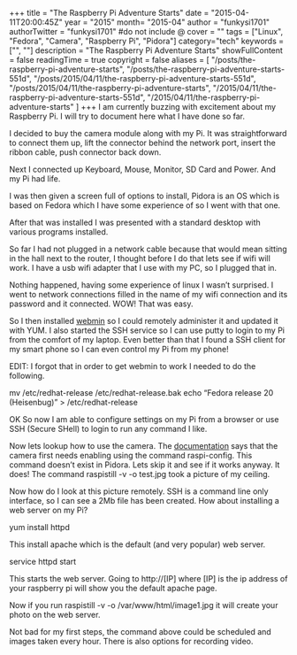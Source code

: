 +++
title = "The Raspberry Pi Adventure Starts"
date = "2015-04-11T20:00:45Z"
year = "2015"
month= "2015-04"
author = "funkysi1701"
authorTwitter = "funkysi1701" #do not include @
cover = ""
tags = ["Linux", "Fedora", "Camera", "Raspberry Pi", "Pidora"]
category="tech"
keywords = ["", ""]
description =  "The Raspberry Pi Adventure Starts"
showFullContent = false
readingTime = true
copyright = false
aliases = [
    "/posts/the-raspberry-pi-adventure-starts",
    "/posts/the-raspberry-pi-adventure-starts-551d",
    "/posts/2015/04/11/the-raspberry-pi-adventure-starts-551d",
    "/posts/2015/04/11/the-raspberry-pi-adventure-starts",
    "/2015/04/11/the-raspberry-pi-adventure-starts-551d",
    "/2015/04/11/the-raspberry-pi-adventure-starts"
]
+++
I am currently buzzing with excitement about my Raspberry Pi. I will try to document here what I have done so far.

I decided to buy the camera module along with my Pi. It was straightforward to connect them up, lift the connector behind the network port, insert the ribbon cable, push connector back down.

Next I connected up Keyboard, Mouse, Monitor, SD Card and Power. And my Pi had life.

I was then given a screen full of options to install, Pidora is an OS which is based on Fedora which I have some experience of so I went with that one.

After that was installed I was presented with a standard desktop with various programs installed.

So far I had not plugged in a network cable because that would mean sitting in the hall next to the router, I thought before I do that lets see if wifi will work. I have a usb wifi adapter that I use with my PC, so I plugged that in.

Nothing happened, having some experience of linux I wasn’t surprised. I went to network connections filled in the name of my wifi connection and its password and it connected. WOW! That was easy.

So I then installed [webmin](http://www.webmin.com/download.html) so I could remotely administer it and updated it with YUM. I also started the SSH service so I can use putty to login to my Pi from the comfort of my laptop. Even better than that I found a SSH client for my smart phone so I can even control my Pi from my phone!

EDIT: I forgot that in order to get webmin to work I needed to do the following.

mv /etc/redhat-release /etc/redhat-release.bak
echo “Fedora release 20 (Heisenbug)” > /etc/redhat-release

OK So now I am able to configure settings on my Pi from a browser or use SSH (Secure SHell) to login to run any command I like.

Now lets lookup how to use the camera. The [documentation](https://www.raspberrypi.org/documentation/configuration/camera.md) says that the camera first needs enabling using the command raspi-config. This command doesn’t exist in Pidora. Lets skip it and see if it works anyway. It does! The command raspistill -v -o test.jpg took a picture of my ceiling.

Now how do I look at this picture remotely. SSH is a command line only interface, so I can see a 2Mb file has been created. How about installing a web server on my Pi?

yum install httpd

This install apache which is the default (and very popular) web server.

service httpd start

This starts the web server. Going to http://[IP] where [IP] is the ip address of your raspberry pi will show you the default apache page.

Now if you run raspistill -v -o /var/www/html/image1.jpg it will create your photo on the web server.

Not bad for my first steps, the command above could be scheduled and images taken every hour. There is also options for recording video.